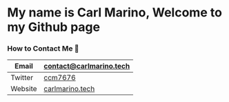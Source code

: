 # My name is Carl Marino, Welcome to my Github page

### How to Contact Me 📱
|Email| contact@carlmarino.tech | 
--- | --- 
|Twitter| [ccm7676](https://twitter.com/ccm7676/) |
|Website| [carlmarino.tech](https://carlmarino.tech) |
